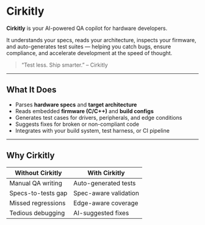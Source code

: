 # Cirkitly

**Cirkitly** is your AI-powered QA copilot for hardware developers.

It understands your specs, reads your architecture, inspects your firmware, and auto-generates test suites — helping you catch bugs, ensure compliance, and accelerate development at the speed of thought.

> “Test less. Ship smarter.” – Cirkitly

---

## What It Does

- Parses **hardware specs** and **target architecture**
- Reads embedded **firmware (C/C++)** and **build configs**
- Generates test cases for drivers, peripherals, and edge conditions
- Suggests fixes for broken or non-compliant code
- Integrates with your build system, test harness, or CI pipeline

---

## Why Cirkitly

| Without Cirkitly | With Cirkitly     |
|------------------|-------------------|
| Manual QA writing | Auto-generated tests |
| Specs-to-tests gap | Spec-aware validation |
| Missed regressions | Edge-aware coverage |
| Tedious debugging | AI-suggested fixes  |
